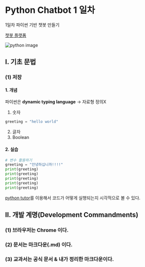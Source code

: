 # Python Chatbot 1 일차

1일차 파이썬 기반 챗봇 만들기

[챗봇 플랫폼](http://s1.py.hphk.io/)

![python image](https://www.python.org/static/opengraph-icon-200x200.png)


## I. 기초 문법

### (1) 저장

#### 1. 개념

파이썬은 **dynamic typing language** -> 자료형 정의X

1. 숫자

```python
greeting = "hello world"
```

2. 글자
3. Boolean

#### 2. 실습
```python
# 변수 활용하기
greeting = "안녕하십니까!!!!"
print(greeting)
print(greeting)
print(greeting)
print(greeting)
print(greeting)
```
[python tutor](http://pythontutor.com/)를 이용해서 코드가 어떻게 실행되는지 시각적으로 볼 수 있다.

## II. 개발 계명(Development Commandments)

### (1) 브라우저는  Chrome 이다.

### (2) 문서는 마크다운(.md) 이다.

### (3) 교과서는 공식 문서 & 내가 정리한 마크다운이다.

